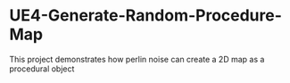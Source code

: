 # UE4-Generate-Random-Procedure-Map
This project demonstrates how perlin noise can create a 2D map as a procedural object
